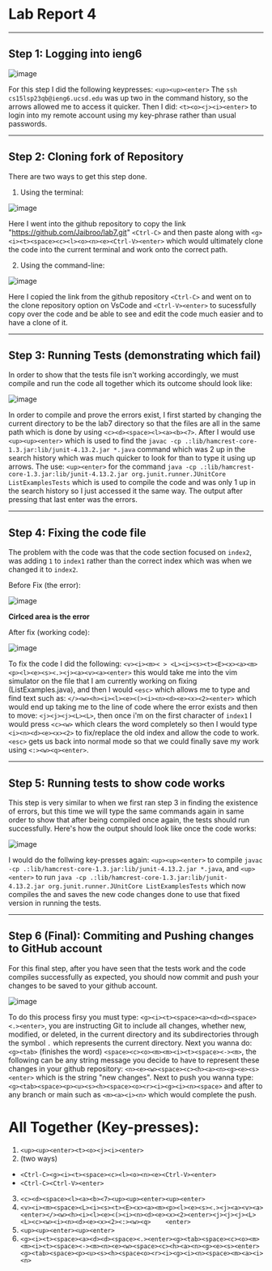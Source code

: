 # Lab Report 4
***

## Step 1: Logging into ieng6

![image](dnnt2.png)

For this step I did the following keypresses: `<up><up><enter>` The `ssh cs15lsp23qb@ieng6.ucsd.edu` was up two in the command history, so the arrows allowed me to access it quicker. Then I did: `<t><o><j><i><enter>` to login into my remote account using my key-phrase rather than usual passwords.
***

## Step 2: Cloning fork of Repository 

There are two ways to get this step done.

1. Using the terminal:

![image](dnnt.png)

Here I went into the github repository to copy the link "https://github.com/Jaibroo/lab7.git" `<Ctrl-C>` and then paste along with `<g><i><t><space><c><l><o><n><e><Ctrl-V><enter>` which would ultimately clone the code into the current terminal and work onto the correct path.

2. Using the command-line:

![image](dnnt3.png)

Here I copied the link from the github repository `<Ctrl-C>` and went on to the clone repository option on VsCode and `<Ctrl-V><enter>` to sucessfully copy over the code and be able to see and edit the code much easier and to have a clone of it.
***

## Step 3: Running Tests (demonstrating which fail)

In order to show that the tests file isn't working accordingly, we must compile and run the code all together which its outcome should look like:

![image](dnnt6.png)

In order to compile and prove the errors exist, I first started by changing the current directory to be the lab7 directory so that the files are all in the same path which is done by using `<c><d><space><l><a><b><7>`. After I would use `<up><up><enter>` which is used to find the `javac -cp .:lib/hamcrest-core-1.3.jar:lib/junit-4.13.2.jar *.java` command which was 2 up in the search history which was much quicker to look for than to type it using up arrows. The use: `<up><enter>` for the command `java -cp .:lib/hamcrest-core-1.3.jar:lib/junit-4.13.2.jar org.junit.runner.JUnitCore ListExamplesTests` which is used to compile the code and was only 1 up in the search history so I just accessed it the same way. The output after pressing that last enter was the errors.
***

## Step 4: Fixing the code file

The problem with the code was that the code section focused on `index2`, was adding `1` to `index1` rather than the correct index which was when we changed it to `index2`.

Before Fix (the error):

![image](dnnt4.png)

**Cirlced area is the error**

After fix (working code):

![image](dnnt5.png)

To fix the code I did the following: `<v><i><m>< > <L><i><s><t><E><x><a><m><p><l><e><s><.><j><a><v><a><enter>` this would take me into the vim simulator on the file that I am currently working on fixing (ListExamples.java), and then I would `<esc>` which allows me to type and find text such as: `</><w><h><i><l><e><(><i><n><d><e><x><2><enter>` which would end up taking me to the line of code where the error exists and then to move: `<j><j><j><L><L>`, then once i'm on the first character of `index1` I would press `<c><w>` which clears the word completely so then I would type `<i><n><d><e><x><2>` to fix/replace the old index and allow the code to work. `<esc>` gets us back into normal mode so that we could finally save my work using `<:><w><q><enter>`.
***

## Step 5: Running tests to show code works

This step is very similar to when we first ran step 3 in finding the existence of errors, but this time we will type the same commands again in same order to show that after being compiled once again, the tests should run successfully. Here's how the output should look like once the code works: 

![image](dnnt7.png)

I would do the follwing key-presses again: `<up><up><enter>` to compile `javac -cp .:lib/hamcrest-core-1.3.jar:lib/junit-4.13.2.jar *.java`, and `<up><enter>` to run `java -cp .:lib/hamcrest-core-1.3.jar:lib/junit-4.13.2.jar org.junit.runner.JUnitCore ListExamplesTests` which now compiles the and saves the new code changes done to use that fixed version in running the tests.
***

## Step 6 (Final): Commiting and Pushing changes to GitHub account

For this final step, after you have seen that the tests work and the code compiles successfully as expected, you should now commit and push your changes to be saved to your github account. 

![image](dnnt9.png)

To do this process firsy you must type: `<g><i><t><space><a><d><d><space><.><enter>`, you are instructing Git to include all changes, whether new, modified, or deleted, in the current directory and its subdirectories through the symbol `.` which represents the current directory. Next you wanna do: `<g><tab>` (finishes the word) `<space><c><o><m><m><i><t><space><-><m>`, the following can be any string message you decide to have to represent these changes in your github repository: `<n><e><w><space><c><h><a><n><g><e><s><enter>` which is the string "new changes". Next to push you wanna type: `<g><tab><space><p><u><s><h><space><o><r><i><g><i><n><space>` and after to any branch or main such as `<m><a><i><n>` which would complete the push. 

# All Together (Key-presses):

1. `<up><up><enter><t><o><j><i><enter>`
2. (two ways)
* `<Ctrl-C><g><i><t><space><c><l><o><n><e><Ctrl-V><enter>`
* `<Ctrl-C><Ctrl-V><enter>`
3. `<c><d><space><l><a><b><7><up><up><enter><up><enter>`
4. `<v><i><m><space><L><i><s><t><E><x><a><m><p><l><e><s><.><j><a><v><a><enter></><w><h><i><l><e><(><i><n><d><e><x><2><enter><j><j><j><L><L><c><w><i><n><d><e><x><2><:><w><q>    <enter>`
5. `<up><up><enter><up><enter>`
6. `<g><i><t><space><a><d><d><space><.><enter><g><tab><space><c><o><m><m><i><t><space><-><m><n><e><w><space><c><h><a><n><g><e><s><enter><g><tab><space><p><u><s><h><space<o><r><i><g><i><n><space><m><a><i><n>`

